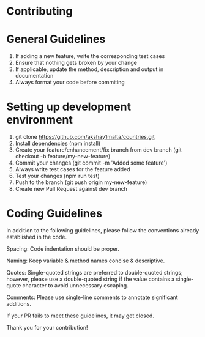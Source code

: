 # Contributing

# General Guidelines

1. If adding a new feature, write the corresponding test cases
2. Ensure that nothing gets broken by your change
3. If applicable, update the method, description and output in documentation
4. Always format your code before commiting

# Setting up development environment

1. git clone https://github.com/akshay1malta/countries.git
2. Install dependencies (npm install)
3. Create your feature/enhancement/fix branch from dev branch (git checkout -b feature/my-new-feature)
4. Commit your changes (git commit -m 'Added some feature')
5. Always write test cases for the feature added
6. Test your changes (npm run test)
7. Push to the branch (git push origin my-new-feature)
8. Create new Pull Request against dev branch

# Coding Guidelines

In addition to the following guidelines, please follow the conventions already established in the code.

Spacing:
Code indentation should be proper.

Naming:
Keep variable & method names concise & descriptive.

Quotes:
Single-quoted strings are preferred to double-quoted strings; however, please use a double-quoted string if the value contains a single-quote character to avoid unnecessary escaping.

Comments:
Please use single-line comments to annotate significant additions.


If your PR fails to meet these guidelines, it may get closed.

Thank you for your contribution!